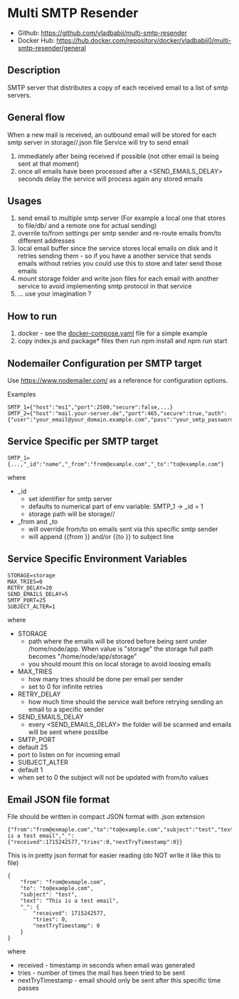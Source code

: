 # Multi SMTP Resender
* Github: https://github.com/vladbabii/multi-smtp-resender
* Docker Hub: https://hub.docker.com/repository/docker/vladbabii0/multi-smtp-resender/general

## Description
SMTP server that distributes a copy of each received email to a list of smtp servers.

## General flow
When a new mail is received, an outbound email will be stored for each smtp server in storage/<smtp id>/<hash of data>.json file
Service will try to send email 
1. immediately after being received if possible (not other email is being sent at that moment)
2. once all emails have been processed after a <SEND_EMAILS_DELAY> seconds delay the service will process again any stored emails

## Usages
1. send email to multiple smtp server (For example a local one that stores to file/db/ and a remote one for actual sending)
2. overrile to/from settings per smtp sender and re-route emails from/to different addresses
3. local email buffer since the service stores local emails on disk and it retries sending them - so if you have a another service that sends emails without retries you could use this to store and later send those emails
4. mount storage folder and write json files for each email with another service to avoid implementing smtp protocol in that service
5. ... use your imagination ?

## How to run
1. docker - see the [docker-compose.yaml](docker-compose.yaml) file for a simple example
2. copy index.js and package* files then run npm install and npm run start

## Nodemailer Configuration per SMTP target
Use https://www.nodemailer.com/ as a reference for configuration options.

Examples
```
SMTP_1={"host":"ms1","port":2500,"secure":false,...}
SMTP_2={"host":"mail.your-server.de","port":465,"secure":true,"auth":{"user":"your_email@your_domain.example.com","pass":"your_smtp_password"},"_from":"your_email@your_domain.example.com","_id":"external_sender"}

```

## Service Specific per SMTP target
```
SMTP_1={...,"_id":"name","_from":"from@example.com","_to":"to@example.com"}
```
where
* _id
  * set identifier for smtp server
  * defaults to numerical part of env variable: SMTP_1 -> _id = 1
  * storage path will be storage/<value of _id>/
* _from and _to
  * will override from/to on emails sent via this specific smtp sender
  * will append {{from <original from email address>}} and/or {{to <original to email address>}} to subject line


## Service Specific Environment Variables
```
STORAGE=storage
MAX_TRIES=0
RETRY_DELAY=20
SEND_EMAILS_DELAY=5
SMTP_PORT=25
SUBJECT_ALTER=1
```
where
* STORAGE
  * path where the emails will be stored before being sent under /home/node/app. When value is "storage" the storage full path becomes "/home/node/app/storage"
  * you should mount this on local storage to avoid loosing emails
* MAX_TRIES
  * how many tries should be done per email per sender
  * set to 0 for infinite retries
* RETRY_DELAY
  * how much time should the service wait before retrying sending an email to a specific sender
* SEND_EMAILS_DELAY
  * every <SEND_EMAILS_DELAY> the folder will be scanned and emails will be sent where possilbe
* SMTP_PORT
 * default 25
 * port to listen on for incoming email
* SUBJECT_ALTER
 * default 1
 * when set to 0 the subject will not be updated with from/to values

## Email JSON file format

File should be written in compact JSON format with .json extension
```
{"from":"from@exmaple.com","to":"to@example.com","subject":"test","text":"This is a test email","_":{"received":1715242577,"tries":0,"nextTryTimestamp":0}}
```

This is in pretty json format for easier reading (do NOT write it like this to file)
```
{
    "from": "from@exmaple.com",
    "to": "to@example.com",
    "subject": "test",
    "text": "This is a test email",
    "_": {
        "received": 1715242577,
        "tries": 0,
        "nextTryTimestamp": 0
    }
}
```
where
* received - timestamp in seconds when email was generated
* tries - number of times the mail has been tried to be sent
* nextTryTimestamp - email should only be sent after this specific time passes

